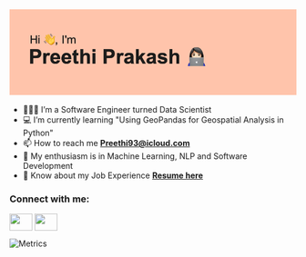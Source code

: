 <!--- <h1 align="center">Hi 👋, I'm Preethi Prakash</h1>
<h3 align="center">Data Scientist | Software Developer</h3>
--->


<img src="/header.png" >

- 👩🏻‍💻 I’m a Software Engineer turned Data Scientist
- 💻 I’m currently learning "Using GeoPandas for Geospatial Analysis in Python"
- 📫 How to reach me **Preethi93@icloud.com**
- 💬 My enthusiasm is in Machine Learning, NLP and Software Development
- 📄 Know about my Job Experience [**Resume here**](https://docs.google.com/document/d/1Og5c8avBmV80ZpTYm7nTwIbOG9_jNU4f/edit?usp=sharing&ouid=104414999348931988164&rtpof=true&sd=true)

<h3 align="left">Connect with me:</h3>
<p align="left">
<a href="https://twitter.com/preetiprakash29" target="blank"><img align="center" src="https://cdn.jsdelivr.net/npm/simple-icons@3.0.1/icons/twitter.svg" height="30" width="40" /></a>
<a href="https://www.linkedin.com/in/preethi-prakash/" target="blank"><img align="center" src="https://cdn.jsdelivr.net/npm/simple-icons@3.0.1/icons/linkedin.svg" height="30" width="40" /></a>
</p>


![Metrics](https://metrics.lecoq.io/preethi-prak?template=classic&isocalendar=1&base=header%2C%20activity%2C%20community%2C%20repositories%2C%20metadata&base.indepth=false&base.hireable=false&base.skip=false&isocalendar=false&isocalendar.duration=half-year&config.timezone=Europe%2FLondon)



<!---
preethi-prak/preethi-prak is a ✨ special ✨ repository because its `README.md` (this file) appears on your GitHub profile.
You can click the Preview link to take a look at your changes.
--->
